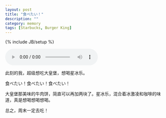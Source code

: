 ```yaml
---
layout: post
title: "食べたい！"
description: ""
category: memory
tags: [Starbucks, Burger King]
---
```

{% include JB/setup %}



<audio src="http://m6.songtaste.com/201411231757/03d733ddd16e5ec4eda8360b055e8354/6/6c/6c68404bca5d096816d2086bac37610b.mp3" controls="controls" > 
</audio>



此刻的我，超级想吃大皇堡，想喝星冰乐。


食べたい！食べたい！食べたい！


大皇堡那美味的牛肉饼，简直可以再加两块了。星冰乐，混合着冰激凌和咖啡的味道，真是想喝想喝想喝。


总之，周末一定去吃！